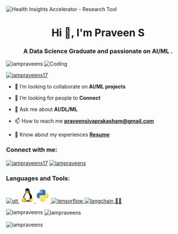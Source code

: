 <img src="https://149695847.v2.pressablecdn.com/wp-content/uploads/2019/02/Digital-Marketing-Write-For-Us.gif" alt="Health Insights Accelerator - Research Tool" height="500">
<h1 align="center">Hi 👋, I'm Praveen S</h1>
<h3 align="center">A Data Science Graduate and passionate on AI/ML  .</h3>
<img align="right" alt="Coding" width="400" src="https://camo.githubusercontent.com/cae12fddd9d6982901d82580bdf321d81fb299141098ca1c2d4891870827bf17/68747470733a2f2f6d69726f2e6d656469756d2e636f6d2f6d61782f313336302f302a37513379765349765f7430696f4a2d5a2e676966">

<p align="left"> <img src="https://komarev.com/ghpvc/?username=iampraveens&label=Profile%20views&color=0e75b6&style=flat" alt="iampraveens" /> </p>

<p align="left"> <a href="https://twitter.com/iampraveens17" target="blank"><img src="https://img.shields.io/twitter/follow/iampraveens17?logo=twitter&style=for-the-badge" alt="iampraveens17" /></a> </p>


- 👯 I’m looking to collaborate on **AI/ML projects**

- 🤝 I’m looking for people to **Connect**

- 💬 Ask me about **AI/DL/ML**

- 📫 How to reach me **praveensivaprakasham@gmail.com**

- 📄 Know about my experiences **[Resume](https://drive.google.com/file/d/1G5bxMltXhZspYxb5-2xbFClz7ep9Ah2Q/view?usp=sharing)**

<h3 align="left">Connect with me:</h3>

<p align="left">
<a href="https://twitter.com/iampraveens17" target="blank"><img align="center" src="https://raw.githubusercontent.com/rahuldkjain/github-profile-readme-generator/master/src/images/icons/Social/twitter.svg" alt="iampraveens17" height="30" width="40" /></a>
<a href="https://linkedin.com/in/iampraveens" target="blank"><img align="center" src="https://raw.githubusercontent.com/rahuldkjain/github-profile-readme-generator/master/src/images/icons/Social/linked-in-alt.svg" alt="iampraveens" height="30" width="40" /></a>
</p>

<h3 align="left">Languages and Tools:</h3>
</a> <a href="https://git-scm.com/" target="_blank" rel="noreferrer"> <img src="https://www.vectorlogo.zone/logos/git-scm/git-scm-icon.svg" alt="git" width="40" height="40"/> </a> <a href="https://www.linux.org/" target="_blank" rel="noreferrer"> <img src="https://raw.githubusercontent.com/devicons/devicon/master/icons/linux/linux-original.svg" alt="linux" width="40" height="40"/> </a> <a href="https://www.python.org" target="_blank" rel="noreferrer"> <img src="https://raw.githubusercontent.com/devicons/devicon/master/icons/python/python-original.svg" alt="python" width="40" height="40"/> <img src="https://avatars.githubusercontent.com/u/15658638?s=200&v=4" alt="tensorflow" width="40" height="40"/> <img src="https://github-production-user-asset-6210df.s3.amazonaws.com/125688218/272641306-539a766a-bf91-448d-bd0b-3fcefb54f518.png" alt="langchain" width="50" height="40"/> </a>
<a href="https://git-scm.com/" target="_blank" rel="noreferrer">🦜️🔗 </a> </a> </p>

<p><img align="left" src="https://github-readme-stats.vercel.app/api/top-langs?username=iampraveens&show_icons=true&locale=en&layout=compact" alt="iampraveens" /></p>

<p>&nbsp;<img align="center" src="https://github-readme-stats.vercel.app/api?username=iampraveens&show_icons=true&locale=en" alt="iampraveens" /></p>

<p><img align="center" src="https://github-readme-streak-stats.herokuapp.com/?user=iampraveens&" alt="iampraveens" /></p>

